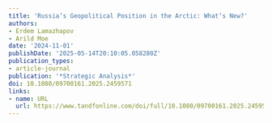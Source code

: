 ```yaml
---
title: 'Russia’s Geopolitical Position in the Arctic: What’s New?'
authors:
- Erdem Lamazhapov
- Arild Moe
date: '2024-11-01'
publishDate: '2025-05-14T20:10:05.058280Z'
publication_types:
- article-journal
publication: '*Strategic Analysis*'
doi: 10.1080/09700161.2025.2459571
links:
- name: URL
  url: https://www.tandfonline.com/doi/full/10.1080/09700161.2025.2459571
---
```

